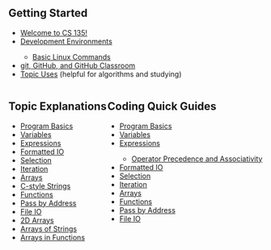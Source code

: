 <style>
    .row {
      display: flex;
    }
    
    .column {
      flex: 50%;
    }
</style>

<h2>Getting Started</h2>
<ul>
    <li><a href="https://erinkeith.github.io/135/beninging">Welcome to CS 135!</a></li>
    <li><a href="https://erinkeith.github.io/135/start/dev_env">Development Environments</a></li>
        <ul>
            <li><a href="https://erinkeith.github.io/135/quick_guides/linux_commands">Basic Linux Commands</a></li>
        </ul>
    <li><a href="https://erinkeith.github.io/135/start/git">git, GitHub, and GitHub Classroom</a></li>
    <li><a href="https://erinkeith.github.io/135/start/topics">Topic Uses</a> (helpful for algorithms and studying)</li>
</ul>
<div class="row">
  <div class="column">
    <h2>Topic Explanations</h2>
        <ul>
            <li><a href="https://erinkeith.github.io/135/topics/program_basics">Program Basics</a></li>
            <li><a href="https://erinkeith.github.io/135/topics/variables">Variables</a></li>
            <li><a href="https://erinkeith.github.io/135/topics/expressions">Expressions</a></li>
            <li><a href="https://erinkeith.github.io/135/topics/formatted_io">Formatted IO</a></li>
            <li><a href="https://erinkeith.github.io/135/topics/selection">Selection</a></li>
            <li><a href="https://erinkeith.github.io/135/topics/iteration">Iteration</a></li>
            <li><a href="https://erinkeith.github.io/135/topics/arrays">Arrays</a></li>
            <li><a href="https://erinkeith.github.io/135/topics/strings">C-style Strings</a></li>
            <li><a href="https://erinkeith.github.io/135/topics/functions">Functions</a></li>
            <li><a href="https://erinkeith.github.io/135/topics/pass_by_address">Pass by Address</a></li>
            <li><a href="https://erinkeith.github.io/135/topics/file_io">File IO</a></li>
            <li><a href="https://erinkeith.github.io/135/topics/2d_arrays">2D Arrays</a></li>
            <li><a href="https://erinkeith.github.io/135/topics/arrays_strings">Arrays of Strings</a></li>
            <li><a href="https://erinkeith.github.io/135/topics/arrays_functions">Arrays in Functions</a></li>
        </ul>
  </div>
  <div class="column">
    <h2>Coding Quick Guides</h2>
    <ul>
        <li><a href="https://erinkeith.github.io/135/quick_guides/program_basics">Program Basics</a></li>
        <li><a href="https://erinkeith.github.io/135/quick_guides/variables">Variables</a></li>
        <li><a href="https://erinkeith.github.io/135/quick_guides/expressions">Expressions</a></li>
            <ul>
                <li><a href="https://erinkeith.github.io/135/quick_guides/operators">Operator Precedence and Associativity</a></li>
            </ul>
        <li><a href="https://erinkeith.github.io/135/quick_guides/formatted_io">Formatted IO</a></li>
        <li><a href="https://erinkeith.github.io/135/quick_guides/selection">Selection</a></li>
        <li><a href="https://erinkeith.github.io/135/quick_guides/iteration">Iteration</a></li>
        <li><a href="https://erinkeith.github.io/135/quick_guides/arrays">Arrays</a></li>
        <li><a href="https://erinkeith.github.io/135/quick_guides/functions">Functions</a></li>
        <li><a href="https://erinkeith.github.io/135/quick_guides/pass_by_address">Pass by Address</a></li>
        <li><a href="https://erinkeith.github.io/135/quick_guides/file_io">File IO</a></li>
    </ul>
  </div>
</div>

